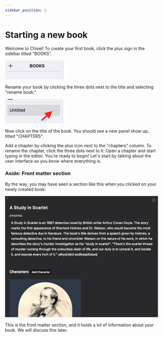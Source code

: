 ```yaml
---
sidebar_position: 1
---
```


# Starting a new book

Welcome to Chisel! To create your first book, click the plus sign in the sidebar titled "BOOKS".

![Books menu](/img/ss/books.png)

Rename your book by clicking the three dots next to the title and selecting "rename book." 

![Books menu](/img/ss/books-dots.png)

Now click on the title of the book. You should see a new panel show up, titled "CHAPTERS".

Add a chapter by clicking the plus icon next to the "chapters" column. To rename the chapter, click the three dots next to it. Open a chapter and start typing in the editor. You're ready to begin! Let's start by talking about the user interface so you know where everything is.

### Aside: Front matter section

By the way, you may have seen a section like this when you clicked on your newly created book:

![Books menu](/img/ss/front-matter.png)

This is the front matter section, and it holds a lot of information about your book. We will discuss this later.